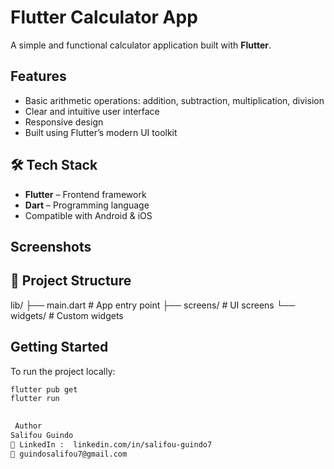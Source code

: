 #  Flutter Calculator App

A simple and functional calculator application built with **Flutter**.

##  Features

- Basic arithmetic operations: addition, subtraction, multiplication, division
- Clear and intuitive user interface
- Responsive design
- Built using Flutter’s modern UI toolkit

## 🛠 Tech Stack

- **Flutter** – Frontend framework
- **Dart** – Programming language
- Compatible with Android & iOS

##  Screenshots



## 📂 Project Structure
lib/
├── main.dart # App entry point
├── screens/ # UI screens
└── widgets/ # Custom widgets 



##  Getting Started

To run the project locally:

```bash
flutter pub get
flutter run
 

 Author
Salifou Guindo
🔗 LinkedIn :  linkedin.com/in/salifou-guindo7
📧 guindosalifou7@gmail.com
